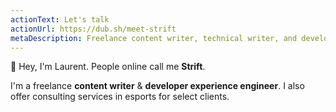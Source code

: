 ```yaml
---
actionText: Let's talk
actionUrl: https://dub.sh/meet-strift
metaDescription: Freelance content writer, technical writer, and developer experience engineer for developer tools. Also offering writing and consulting services in esports.
---
```


👋 Hey, I'm Laurent. People online call me **Strift**.


I'm a freelance **content writer** & **developer experience engineer**. I also offer consulting services in esports for select clients.
